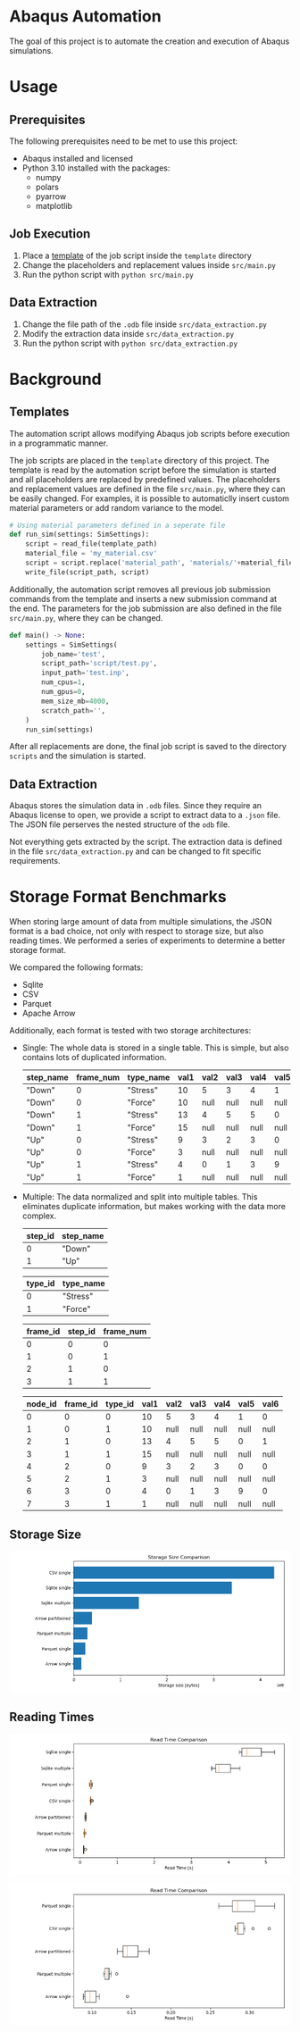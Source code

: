 # Abaqus Automation

The goal of this project is to automate the creation and execution of Abaqus simulations.

# Usage

## Prerequisites

The following prerequisites need to be met to use this project:
- Abaqus installed and licensed
- Python 3.10 installed with the packages:
    - numpy
    - polars
    - pyarrow
    - matplotlib

## Job Execution

1. Place a [template](#templates) of the job script inside the `template` directory
2. Change the placeholders and replacement values inside `src/main.py`
3. Run the python script with `python src/main.py` 

## Data Extraction

1. Change the file path of the `.odb` file inside `src/data_extraction.py`
2. Modify the extraction data inside `src/data_extraction.py`
3. Run the python script with `python src/data_extraction.py`

# Background

## Templates

The automation script allows modifying Abaqus job scripts before execution in a programmatic manner.

The job scripts are placed in the `template` directory of this project.
The template is read by the automation script before the simulation is started and all placeholders are replaced by predefined values.
The placeholders and replacement values are defined in the file `src/main.py`, where they can be easily changed.
For examples, it is possible to automaticlly insert custom material parameters or add random variance to the model.

```python
# Using material parameters defined in a seperate file
def run_sim(settings: SimSettings):
    script = read_file(template_path)
    material_file = 'my_material.csv'
    script = script.replace('material_path', 'materials/'+material_file)
    write_file(script_path, script)
```

Additionally, the automation script removes all previous job submission commands from the template and inserts a new submission command at the end.
The parameters for the job submission are also defined in the file `src/main.py`, where they can be changed.

```python
def main() -> None:
    settings = SimSettings(
        job_name='test',
        script_path='script/test.py',
        input_path='test.inp',
        num_cpus=1,
        num_gpus=0,
        mem_size_mb=4000,
        scratch_path='',
    )
    run_sim(settings)
```

After all replacements are done, the final job script is saved to the directory `scripts` and the simulation is started.

## Data Extraction

Abaqus stores the simulation data in `.odb` files.
Since they require an Abaqus license to open, we provide a script to extract data to a `.json` file.
The JSON file perserves the nested structure of the `odb` file.

Not everything gets extracted by the script.
The extraction data is defined in the file `src/data_extraction.py` and can be changed to fit specific requirements.

# Storage Format Benchmarks

When storing large amount of data from multiple simulations, the JSON format is a bad choice, not only with respect to storage size, but also reading times.
We performed a series of experiments to determine a better storage format.

We compared the following formats:
- Sqlite
- CSV
- Parquet
- Apache Arrow

Additionally, each format is tested with two storage architectures:
- Single: The whole data is stored in a single table. This is simple, but also contains lots of duplicated information.

    | step_name | frame_num | type_name | val1 | val2 | val3 | val4 | val5 | val6 |
    | --- | --- | --- | --- | --- | --- | --- | --- | --- |
    | "Down" | 0 | "Stress" | 10 | 5 | 3 | 4 | 1 | 0 |
    | "Down" | 0 | "Force" | 10 | null | null | null | null | null |
    | "Down" | 1 | "Stress" | 13 | 4 | 5 | 5 | 0 | 1 |
    | "Down" | 1 | "Force" | 15 | null | null | null | null | null |
    | "Up" | 0 | "Stress" | 9 | 3 | 2 | 3 | 0 | 0 |
    | "Up" | 0 | "Force" | 3 | null | null | null | null | null |
    | "Up" | 1 | "Stress" | 4 | 0 | 1 | 3 | 9 | 0 |
    | "Up" | 1 | "Force" | 1 | null | null | null | null | null |

- Multiple: The data normalized and split into multiple tables. This eliminates duplicate information, but makes working with the data more complex.

    | step_id | step_name |
    | --- | --- |
    | 0 | "Down" |
    | 1 | "Up" |

    | type_id | type_name |
    | --- | --- |
    | 0 | "Stress" |
    | 1 | "Force" |

    | frame_id | step_id | frame_num |
    | --- | --- | --- |
    | 0 | 0 | 0 |
    | 1 | 0 | 1 |
    | 2 | 1 | 0 |
    | 3 | 1 | 1 |

    | node_id | frame_id | type_id | val1 | val2 | val3 | val4 | val5 | val6 |
    | --- | --- | --- | --- | --- | --- | --- | --- | --- |
     | 0 | 0 | 0 | 10 | 5 | 3 | 4 | 1 | 0 |
    | 1 | 0 | 1 | 10 | null | null | null | null | null |
    | 2 | 1 | 0 | 13 | 4 | 5 | 5 | 0 | 1 |
    | 3 | 1 | 1 | 15 | null | null | null | null | null |
    | 4 | 2 | 0 | 9 | 3 | 2 | 3 | 0 | 0 |
    | 5 | 2 | 1 | 3 | null | null | null | null | null |
    | 6 | 3 | 0 | 4 | 0 | 1 | 3 | 9 | 0 |
    | 7 | 3 | 1 | 1 | null | null | null | null | null |

## Storage Size

![Storage Sizes](storage_sizes.png)

## Reading Times

![Reading Times](read_time.png)

![Reading Times Detailed](read_time_detailed.png)
